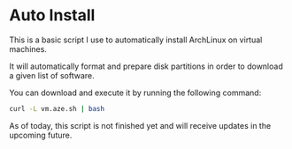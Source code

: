 # Auto Install

This is a basic script I use to automatically install ArchLinux on virtual machines.

It will automatically format and prepare disk partitions in order to download a given list of software.

You can download and execute it by running the following command: 

```bash
curl -L vm.aze.sh | bash
```

As of today, this script is not finished yet and will receive updates in the upcoming future.